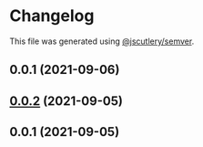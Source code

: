 # Changelog

This file was generated using [@jscutlery/semver](https://github.com/jscutlery/semver).

## 0.0.1 (2021-09-06)



## [0.0.2](https://github.com/yurikrupnik/mussia11/compare/shared-color-box-0.0.1...shared-color-box-0.0.2) (2021-09-05)



## 0.0.1 (2021-09-05)
